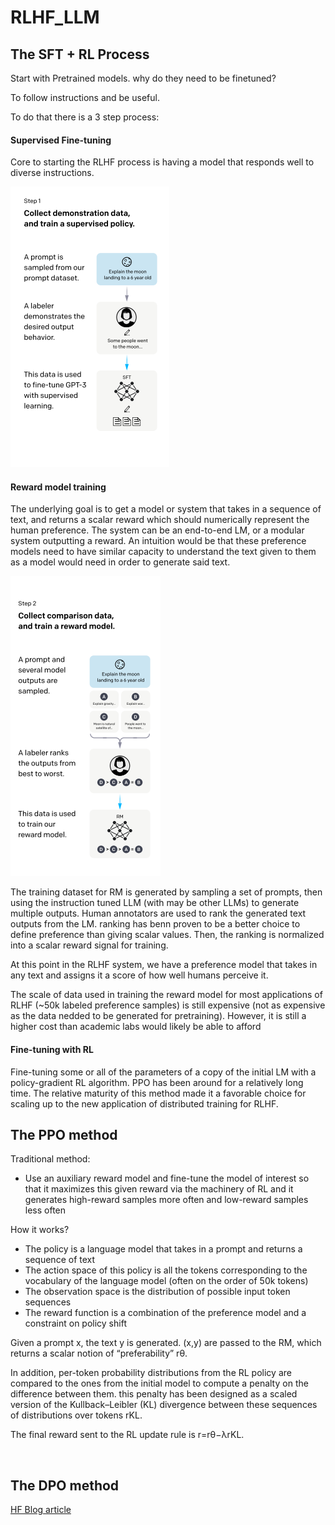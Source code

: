 # RLHF_LLM

## The SFT + RL Process
Start with Pretrained models. why do they need to be finetuned?

To follow instructions and be useful.

To do that there is a 3 step process:

#### Supervised Fine-tuning

Core to starting the RLHF process is having a model that responds well to diverse instructions.

![Screenshot](SFT_Step.PNG)


#### Reward model training
The underlying goal is to get a model or system that takes in a sequence of text, and returns a scalar reward which should numerically represent the human preference. 
The system can be an end-to-end LM, or a modular system outputting a reward. An intuition would be that these preference models need to have similar capacity to understand the text given to them as a model would need in order to generate said text.

![Screenshot](RM_step.PNG)


The training dataset for RM is generated by sampling a set of prompts, then using the instruction tuned LLM (with may be other LLMs) to generate multiple outputs.
Human annotators are used to rank the generated text outputs from the LM. ranking has benn proven to be a better choice to define preference than giving scalar values. Then, the ranking is normalized into a scalar reward signal for training.

At this point in the RLHF system, we have a preference model that takes in any text and assigns it a score of how well humans perceive it.

The scale of data used in training the reward model for most applications of RLHF (~50k labeled preference samples) is still expensive (not as expensive as the data nedded to be generated for pretraining). However, it is still a higher cost than academic labs would likely be able to afford

#### Fine-tuning with RL

Fine-tuning some or all of the parameters of a copy of the initial LM with a policy-gradient RL algorithm.
PPO has been around for a relatively long time. The relative maturity of this method made it a favorable choice for scaling up to the new application of distributed training for RLHF.

## The PPO method

Traditional method:
- Use an auxiliary reward model and fine-tune the model of interest so that it maximizes this given reward via the machinery of RL and it generates high-reward samples more often and low-reward samples less often

How it works?
- The policy is a language model that takes in a prompt and returns a sequence of text
- The action space of this policy is all the tokens corresponding to the vocabulary of the language model (often on the order of 50k tokens)
- The observation space is the distribution of possible input token sequences
- The reward function is a combination of the preference model and a constraint on policy shift

Given a prompt x, the text y is generated. (x,y) are passed to the RM, which returns a scalar notion of “preferability” rθ.

In addition, per-token probability distributions from the RL policy are compared to the ones from the initial model to compute a penalty on the difference between them. this penalty has been designed as a scaled version of the Kullback–Leibler (KL) divergence between these sequences of distributions over tokens rKL.

The final reward sent to the RL update rule is r=rθ−λrKL.



​


## The DPO method
[HF Blog article](https://huggingface.co/blog/dpo-trl)
